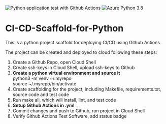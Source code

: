 ![Python application test with Github Actions](https://github.com/yueyang0115/CI-CD-Scaffold-for-Python/workflows/Python%20application%20test%20with%20Github%20Actions/badge.svg)
![Azure Python 3.8](https://github.com/yueyang0115/CI-CD-Scaffold-for-Python/workflows/Azure%20Python%203.8/badge.svg)

# CI-CD-Scaffold-for-Python
This is a python project scaffold for deploying CI/CD using Github Actions  

The project can be created and deployed to cloud following these steps:  
1. Create a Github Repo, open Cloud Shell  
2. Create ssh-keys in Cloud Shell, upload ssh-keys to Github  
3. **Create a python virtual environment and source it**  
   python3 -m venv ~/.myrepo  
   source ~/.myrepo/bin/activate  
4. Create scaffolding for the project, including Makefile, requirements.txt, source code and test code  
5. Run make all, which will install, lint, and test code  
6. **Setup Github Actions in .yml**
7. Commit changes and push to Github, run project in Cloud Shell
8. Verify Github Actions Test Software, add status badge


